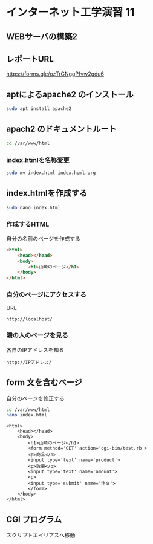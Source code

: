 # インターネット工学演習 11

## WEBサーバの構築2

## レポートURL

[https://forms.gle/ozTrGNggPfvw2gdu6
](https://forms.gle/ozTrGNggPfvw2gdu6
)

## aptによるapache2 のインストール

```bash
sudo apt install apache2
```

## apach2 のドキュメントルート

```bash
cd /var/www/html
```

### index.htmlを名称変更

```bash
sudo mv index.html index.homl.org
```

## index.htmlを作成する

```bash
sudo nano index.html
```

### 作成するHTML

自分の名前のページを作成する

```html
<html>
	<head></head>
	<body>
		<h1>山崎のページ</h1>
	</body>
</html>
```

### 自分のページにアクセスする

URL

	http://localhost/

### 隣の人のページを見る

各自のIPアドレスを知る

	http://IPアドレス/
	
## form 文を含むページ

自分のページを修正する

```bash
cd /var/www/html
nano index.html
```


```hrml
<html>
	<head></head>
	<body>
		<h1>山崎のページ</h1>
		<form method='GET' action='cgi-bin/test.rb'>
		<p>商品</p>
		<input type='text' name='product'>
		<p>数量</p>
		<input type='text' name='amount'>
		<p>
		<input type='submit' name='注文'>
		</form>
	</body>
</html>
```

## CGI プログラム

スクリプトエイリアスへ移動

